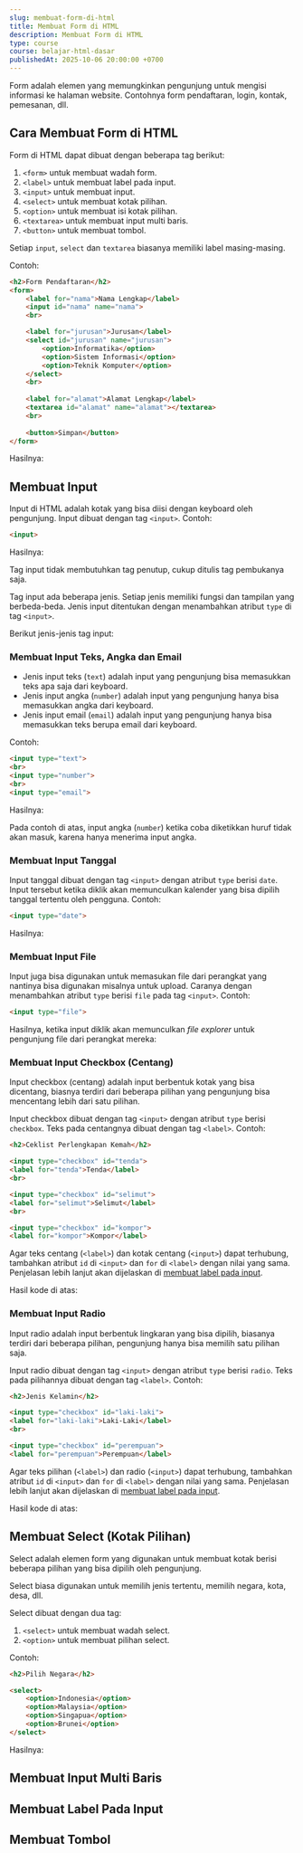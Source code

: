 ```yaml
---
slug: membuat-form-di-html
title: Membuat Form di HTML
description: Membuat Form di HTML
type: course
course: belajar-html-dasar
publishedAt: 2025-10-06 20:00:00 +0700
---
```


Form adalah elemen yang memungkinkan pengunjung untuk mengisi informasi ke halaman website. Contohnya form pendaftaran, login, kontak, pemesanan, dll.

## Cara Membuat Form di HTML

Form di HTML dapat dibuat dengan beberapa tag berikut:

1. `<form>` untuk membuat wadah form.
2. `<label>` untuk membuat label pada input.
3. `<input>` untuk membuat input.
4. `<select>` untuk membuat kotak pilihan.
5. `<option>` untuk membuat isi kotak pilihan.
6. `<textarea>` untuk membuat input multi baris.
7. `<button>` untuk membuat tombol.

Setiap `input`, `select` dan `textarea` biasanya memiliki label masing-masing.

Contoh:

```html
<h2>Form Pendaftaran</h2>
<form>
	<label for="nama">Nama Lengkap</label>
	<input id="nama" name="nama">
	<br>

	<label for="jurusan">Jurusan</label>
	<select id="jurusan" name="jurusan">
		<option>Informatika</option>
		<option>Sistem Informasi</option>
		<option>Teknik Komputer</option>
	</select>
	<br>
	
	<label for="alamat">Alamat Lengkap</label>
	<textarea id="alamat" name="alamat"></textarea>
	<br>
	
	<button>Simpan</button>
</form>
```

Hasilnya:

## Membuat Input

Input di HTML adalah kotak yang bisa diisi dengan keyboard oleh pengunjung. Input dibuat dengan tag `<input>`. Contoh:

```html
<input>
```

Hasilnya:

Tag input tidak membutuhkan tag penutup, cukup ditulis tag pembukanya saja.

Tag input ada beberapa jenis. Setiap jenis memiliki fungsi dan tampilan yang berbeda-beda. Jenis input ditentukan dengan menambahkan atribut `type` di tag `<input>`. 

Berikut jenis-jenis tag input:

### Membuat Input Teks, Angka dan Email

- Jenis input teks (`text`) adalah input yang pengunjung bisa memasukkan teks apa saja dari keyboard.
- Jenis input angka (`number`) adalah input yang pengunjung hanya bisa memasukkan angka dari keyboard.
- Jenis input email (`email`) adalah input yang pengunjung hanya bisa memasukkan teks berupa email dari keyboard.

Contoh:

```html
<input type="text">
<br>
<input type="number">
<br>
<input type="email">
```

Hasilnya:

Pada contoh di atas, input angka (`number`) ketika coba diketikkan huruf tidak akan masuk, karena hanya menerima input angka.

### Membuat Input Tanggal

Input tanggal dibuat dengan tag `<input>` dengan atribut `type` berisi `date`. Input tersebut ketika diklik akan memunculkan kalender yang bisa dipilih tanggal tertentu oleh pengguna. Contoh:

```html
<input type="date">
```

Hasilnya:

### Membuat Input File

Input juga bisa digunakan untuk memasukan file dari perangkat yang nantinya bisa digunakan misalnya untuk upload. Caranya dengan menambahkan atribut `type` berisi `file` pada tag `<input>`. Contoh:

```html
<input type="file">
```

Hasilnya, ketika input diklik akan memunculkan _file explorer_ untuk pengunjung file dari perangkat mereka:

### Membuat Input Checkbox (Centang)

Input checkbox (centang) adalah input berbentuk kotak yang bisa dicentang, biasnya terdiri dari beberapa pilihan yang pengunjung bisa mencentang lebih dari satu pilihan.

Input checkbox dibuat dengan tag `<input>` dengan atribut `type` berisi `checkbox`. Teks pada centangnya dibuat dengan tag `<label>`. Contoh:

```html
<h2>Ceklist Perlengkapan Kemah</h2>

<input type="checkbox" id="tenda">
<label for="tenda">Tenda</label>
<br>

<input type="checkbox" id="selimut">
<label for="selimut">Selimut</label>
<br>

<input type="checkbox" id="kompor">
<label for="kompor">Kompor</label>
```

Agar teks centang (`<label>`) dan kotak centang (`<input>`) dapat terhubung, tambahkan atribut `id` di `<input>` dan `for` di `<label>` dengan nilai yang sama. Penjelasan lebih lanjut akan dijelaskan di [membuat label pada input](#membuat-label-pada-input).

Hasil kode di atas:

### Membuat Input Radio

Input radio adalah input berbentuk lingkaran yang bisa dipilih, biasanya terdiri dari beberapa pilihan, pengunjung hanya bisa memilih satu pilihan saja.

Input radio dibuat dengan tag `<input>` dengan atribut `type` berisi `radio`. Teks pada pilihannya dibuat dengan tag `<label>`. Contoh:

```html
<h2>Jenis Kelamin</h2>

<input type="checkbox" id="laki-laki">
<label for="laki-laki">Laki-Laki</label>
<br>

<input type="checkbox" id="perempuan">
<label for="perempuan">Perempuan</label>
```

Agar teks pilihan (`<label>`) dan radio (`<input>`) dapat terhubung, tambahkan atribut `id` di `<input>` dan `for` di `<label>` dengan nilai yang sama. Penjelasan lebih lanjut akan dijelaskan di [membuat label pada input](#membuat-label-pada-input).

Hasil kode di atas:

## Membuat Select (Kotak Pilihan)

Select adalah elemen form yang digunakan untuk membuat kotak berisi beberapa pilihan yang bisa dipilih oleh pengunjung.

Select biasa digunakan untuk memilih jenis tertentu, memilih negara, kota, desa, dll.

Select dibuat dengan dua tag:

1. `<select>` untuk membuat wadah select.
2. `<option>` untuk membuat pilihan select.

Contoh:

```html
<h2>Pilih Negara</h2>

<select>
	<option>Indonesia</option>
	<option>Malaysia</option>
	<option>Singapua</option>
	<option>Brunei</option>
</select>
```

Hasilnya:

## Membuat Input Multi Baris

## Membuat Label Pada Input

## Membuat Tombol
